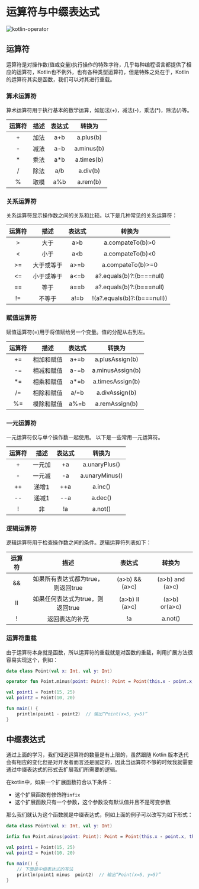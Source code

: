 # 运算符与中缀表达式

![kotlin-operator](https://tva1.sinaimg.cn/large/e6c9d24egy1gzlhrksp6dj20xc0hsq4k.jpg)

## 运算符

运算符是对操作数(值或变量)执行操作的特殊字符，几乎每种编程语言都提供了相应的运算符，Kotlin也不例外，也有各种类型运算符，但是特殊之处在于，Kotlin的运算符其实是函数，我们可以对其进行重载。

### 算术运算符

算术运算符用于执行基本的数学运算，如加法(+)，减法(-)，乘法(*)，除法(/)等。

| 运算符 | 描述 | 表达式 | 转换为 |
|:-----:|:----:|:------:|:---------:|
| +      | 加法 | a+b    | a.plus(b) |
| -      | 减法 | a-b    | a.minus(b) |
| *     | 乘法  |  a*b   | a.times(b) |
|  /     | 除法 | a/b    | a.div(b) |
| %      | 取模 | a%b    | a.rem(b) |

### 关系运算符

关系运算符显示操作数之间的关系和比较。以下是几种常见的关系运算符：

| 运算符 | 描述 | 表达式 | 转换为 |
|:-----:|:----:|:------:|:--------:|
| > | 大于 | a>b | a.compateTo(b)>0 |
| < | 小于 | a<b | a.compateTo(b)<0 |
| >= | 大于或等于 | a>=b | a.compateTo(b)>=0|
| <= | 小于或等于 | a<=b | a?.equals(b)?:(b===null) |
| == | 等于 | a==b | a?.equals(b)?:(b===null) |
| != | 不等于 | a!=b | !(a?.equals(b)?:(b===null)) |

### 赋值运算符

赋值运算符(=)用于将值赋给另一个变量。值的分配从右到左。

| 运算符 | 描述 | 表达式 | 转换为 |
|:-----:|:----:|:------:|:--------:|
| += | 相加和赋值 | a+=b | a.plusAssign(b) |
| -= | 相减和赋值 | a-=b | a.minusAssign(b) |
| *= | 相乘和赋值 | a*=b | a.timesAssign(b) |
| /= | 相除和赋值 | a/=b | a.divAssign(b) |
| %= | 模除和赋值 | a%=b | a.remAssign(b) |

### 一元运算符

一元运算符仅与单个操作数一起使用。 以下是一些常用一元运算符。

| 运算符 | 描述 | 表达式 | 转换为 |
|:-----:|:----:|:------:|:--------:|
| + | 一元加 | +a | a.unaryPlus() |
| - | 一元减 | -a | a.unaryMinus() |
| ++ | 递增1 | ++a | a.inc() |
| -- | 递减1 | --a | a.dec() |
| ! | 非 | !a | a.not() |

### 逻辑运算符
逻辑运算符用于检查操作数之间的条件。逻辑运算符列表如下：

| 运算符 | 描述 | 表达式 | 转换为 |
|:-----:|:----:|:------:|:--------:|
| && | 如果所有表达式都为true，则返回true | (a>b) && (a>c) | (a>b) and (a>c) |
| ΙΙ | 如果任何表达式为true，则返回true | (a>b) ΙΙ (a>c) | (a>b) or(a>c) |
| ! | 返回表达的补充 | !a | a.not()|

### 运算符重载

由于运算符本身就是函数，所以运算符的重载就是对函数的重载，利用扩展方法很容易实现这个，例如：

```kotlin
data class Point(val x: Int, val y: Int)

operator fun Point.minus(point: Point): Point = Point(this.x - point.x, this.y - point.y)

val point1 = Point(15, 25)
val point2 = Point(10, 20)

fun main() {
    println(point1 - point2)  // 输出“Point(x=5, y=5)”
}
```

## 中缀表达式
通过上面的学习，我们知道运算符的数量是有上限的，虽然跟随 Kotlin 版本迭代会有相应的变化但是对开发者而言还是固定的，因此当运算符不够的时候我就需要通过中缀表达式的形式去扩展我们所需要的逻辑。

在kotlin中，如果一个扩展函数符合以下条件：
* 这个扩展函数有修饰符`infix`
* 这个扩展函数只有一个参数，这个参数没有默认值并且不是可变参数

那么我们就认为这个函数就是中缀表达式，例如上面的例子可以改写为如下形式：

```kotlin
data class Point(val x: Int, val y: Int)

infix fun Point.minus(point: Point): Point = Point(this.x - point.x, this.y - point.y)

val point1 = Point(15, 25)
val point2 = Point(10, 20)

fun main() {
    // 下面是中缀表达式的写法
    println(point1 minus  point2)  // 输出“Point(x=5, y=5)”
}
```